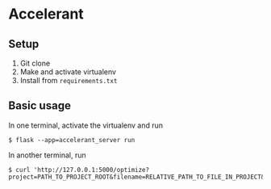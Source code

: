 # Accelerant

## Setup

1. Git clone
2. Make and activate virtualenv
3. Install from `requirements.txt`

## Basic usage

In one terminal, activate the virtualenv and run

```console
$ flask --app=accelerant_server run
```

In another terminal, run

```console
$ curl 'http://127.0.0.1:5000/optimize?project=PATH_TO_PROJECT_ROOT&filename=RELATIVE_PATH_TO_FILE_IN_PROJECT&line=LINE_NUMBER_IN_FILE'
```
